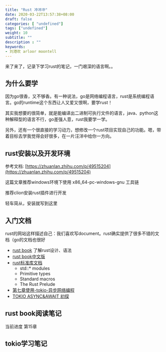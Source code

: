 ```yaml
---
title: "Rust 冲冲冲"
date: 2020-03-22T13:57:38+08:00
draft: false
categories: [ "undefined"]
tags: ["undefined"]
weight: 10
subtitle: ""
description : ""
keywords:
- 刘港欢 arloor moontell
---
```


来了来了，记录下学习rust的笔记，一门艰深的语言啊。。

## 为什么要学

因为go很香，又不够香。有一种说法，go是网络编程语言，rust是系统编程语言。go的runtime这个东西让人又爱又恨啊，要学rust！

其实我想要的很简单，就是能编译出二进制可执行文件的语言，java、python这种解释型的语言不行，go差强人意，rust我要学一学。

另外，还有一个很直接的学习动力，想修改一个rust项目实现自己的功能。嗯，带着目标去学我觉得会好很多，在一片汪洋中给你一方向。

## rust安装以及开发环境

参考文档: [https://zhuanlan.zhihu.com/p/49515204](https://zhuanlan.zhihu.com/p/49515204)

这篇文章推荐windows环境下使用 x86_64-pc-windows-gnu 工具链

推荐clion安装rust插件进行开发

轻车简从，安装就写到这里

## 入门文档

rust的网站这样描述自己：我们喜欢写document。rust确实提供了很多不错的文档（go的文档也很好

- [rust book](https://doc.rust-lang.org/stable/book/) 了解rust设计、语法
- [rust book中文版](https://kaisery.github.io/trpl-zh-cn/title-page.html) 
- [rust标准库文档](https://doc.rust-lang.org/std/)
    - std::* modules
    - Primitive types
    - Standard macros
    - The Rust Prelude
- [第七章使用-tokio-异步网络编程](https://blog.fninit.com/network-programming-with-rust-zh/ch07_00_index.html)
- [TOKIO ASYNC&AWAIT 初探](https://stevenbai.top/rust/tokio_async_await-%E5%88%9D%E6%8E%A2/)

## rust book阅读笔记

当前进度 第15章

## tokio学习笔记
